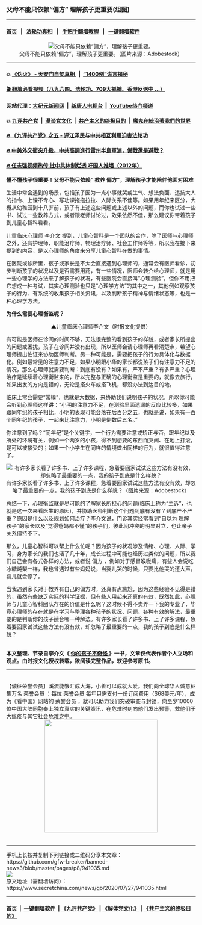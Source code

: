 ### 父母不能只依赖“偏方” 理解孩子更重要(组图)
------------------------

#### [首页](https://github.com/gfw-breaker/banned-news3/blob/master/README.md) &nbsp;&nbsp;|&nbsp;&nbsp; [法轮功真相](https://github.com/begood0513/basic/blob/master/README.md)  &nbsp;&nbsp;|&nbsp;&nbsp; [手把手翻墙教程](https://github.com/gfw-breaker/guides/wiki)  &nbsp;&nbsp;|&nbsp;&nbsp; [一键翻墙软件](https://github.com/gfw-breaker/nogfw/blob/master/README.md)  



<div class="article_right" style="fone-color:#000">
 <p style="text-align: center;">
  <img alt="父母不能只依赖“偏方”，理解孩子更重要。" src="https://img3.secretchina.com/pic/2020/7-27/p2741842a939968926-ss.jpg"/>
  <br>
   父母不能只依赖“偏方”，理解孩子更重要。（图片来源：Adobestock）
   <span id="hideid" name="hideid" style="color:red;display:none;">
    <span href="https://www.secretchina.com">
    </span>
   </span>
  </br>
 </p>
 <div id="txt-mid1-t21-2017">
  

---

#### 💥 [《伪火》 - 天安门自焚真相 ](http://141.164.39.94:10000/videos/blog/weihuo.html)&nbsp; |&nbsp; [“1400例”谎言揭秘  ](http://141.164.39.94:10000/videos/blog/jiexi1400.html)

#### [ 🎬  翻墙必看视频（八九六四、法轮功、709大抓捕、香港反送中 ...）](https://github.com/gfw-breaker/links/blob/master/banned.md)

#### 网站代理：[大纪元新闻网](http://167.172.10.89:10080/gb/) &nbsp;|&nbsp; [新唐人电视台](http://167.172.10.89:8808/gb/) &nbsp;|&nbsp; [YouTube热门频道](http://158.247.203.241/youtube.html)

#### 💥 [九评共产党](http://141.164.39.94:10000/videos/res/jiuping/)&nbsp; |&nbsp; [漫谈党文化](http://141.164.39.94:10000/videos/res/mtdwh/)&nbsp; |&nbsp; [共产主义的终极目的](http://141.164.39.94:10000/videos/res/zjmd/)&nbsp; |&nbsp; [魔鬼在統治著我們的世界](http://141.164.39.94:10000/videos/res/TheSpecter/)  

#### [ 🔥  《九评共产党》之五 - 评江泽民与中共相互利用迫害法轮功](http://141.164.39.94:10000/videos/news/../res/jiuping/5.html)

#### [ 🔥  中美外交衝突升級，中共高調進行雷州半島軍演，備戰還是避戰？](http://141.164.39.94:10000/videos/news/jf02.html)

#### [ 🔥  任志强视频热传 批中共体制烂透 吁国人推墙（2012年）](http://141.164.39.94:10000/videos/news/ren001.html)


  </div>
 </div>
 <p>
  <strong>
   懂不懂孩子很重要！父母不能只依赖“
   <span href="https://www.secretchina.com/news/gb/tag/教养" target="_blank">
    教养
   </span>
   偏方”，理解孩子才能陪伴他面对困难
  </strong>
  <span id="hideid" name="hideid" style="color:red;display:none;">
   <span href="https://www.secretchina.com">
   </span>
  </span>
 </p>
 <p>
  生活中常会遇到的场景，包括孩子因为一点小事就哭或生气、想法负面、违抗大人的指令、上课不专心、写功课拖拖拉拉、人际关系不佳等。如果用年纪来区分，大概从幼稚园到十八岁前，孩子有上述这些问题或上述以外的问题，而你也试过一些书、试过一些教养方式，或者跟老师讨论过，效果依然不佳，那么建议你带着孩子到儿童心智科看看。
 </p>
 <p>
  儿童临床心理师
  <span href="https://www.secretchina.com/news/gb/tag/李介文" target="_blank">
   李介文
  </span>
  提到，儿童心智科是一个团队的合作，除了医师与心理师之外，还有护理师、职能治疗师、物理治疗师、社会工作师等等，所以我在接下来提到的内容，是以心理师的角度来分享儿童心智科在做的事情。
 </p>
 <p>
  在医院或诊所里，孩子或家长是不太会直接遇到心理师的，通常会有医师看诊，初步判断孩子的状况以及是否需要用药，有一些情况，医师会转介给心理师，就是用一些心理学的方法来了解孩子的状况，有些医院会直接叫“心理测验”，但你不用把它想成一种考试，其实心理测验也只是“心理学方法”的其中之一，其他例如观察孩子的行为、有系统的收集孩子相关资讯，以及判断孩子精神与情绪状态等，也是一种心理学方法。
 </p>
 <p>
  <strong>
   为什么需要心理衡监呢？
  </strong>
 </p>
 <p style="text-align: center;">
  <img alt="" src="https://img3.secretchina.com/pic/2020/7-27/p2741821a585295026-ss.jpg"/>
  <br>
   ▲儿童临床心理师李介文（时报文化提供）
  </br>
 </p>
 <center>
  <div style="max-width: 632px;height:180px; display: none; text-align: center; margin: 0 auto; overflow: hidden;overflow-x: hidden;">
   <div id="taboola-midarticle-thumbnails" style="max-width: 632px;height:180px;overflow: hidden;overflow-x: hidden;">
   </div>
  </div>
  <div>
   <center>
    <div id="div-gpt-ad-1589559869784-0">
    </div>
   </center>
  </div>
 </center>
 <p>
  有可能是医师在诊间的时间不够，无法很完整的看到孩子的样貌，或者家长所提出的问题或困扰，孩子在诊间并没有出现，所以医师会请心理师再看清楚点，希望心理师提出佐证来协助医师判断。另一种可能是，需要把孩子的行为具体化与数据化。例如最常见的注意力不足，如果小明跟小华的家长都说孩子们有注意力不足的情况，那么心理师就需要判断：到底有没有？如果有，严不严重？有多严重？心理治疗是延续着心理衡监来的，所以完整与正确的心理衡监是重要的，就像去旅行，如果出发的方向是错的，无论是搭火车或搭飞机，都没办法到达目的地。
 </p>
 <center>
  <div style="max-width: 632px;height:180px; display: none; text-align: center; margin: 0 auto; overflow: hidden;overflow-x: hidden;">
   <div id="taboola-midarticle-thumbnails" style="max-width: 632px;height:180px;overflow: hidden;overflow-x: hidden;">
   </div>
  </div>
  <div>
   <center>
    <div id="div-gpt-ad-1589559869784-0">
    </div>
   </center>
  </div>
 </center>
 <p>
  临床上常会需要“常模”，也就是大数据，来协助我们说明孩子的状况，所以你可能会听到心理师这样讲：“小明的注意力不足，在测验里面遗漏的反应比较多，如果跟同年纪的孩子相比，小明的表现可能会落在后百分之五，也就是说，如果有一百个同年纪的孩子，一起来比注意力，小明是倒数后五名。”
 </p>
 <center>
  <div style="max-width: 632px;height:180px; display: none; text-align: center; margin: 0 auto; overflow: hidden;overflow-x: hidden;">
   <div id="taboola-midarticle-thumbnails" style="max-width: 632px;height:180px;overflow: hidden;overflow-x: hidden;">
   </div>
  </div>
  <div>
   <center>
    <div id="div-gpt-ad-1589559869784-0">
    </div>
   </center>
  </div>
 </center>
 <p>
  你注意到了吗？“同年纪”是个关键字，一个行为需要注意或矫正与否，跟年纪以及所处的环境有关，例如一个两岁的小孩，得不到想要的东西而哭闹、在地上打滚，是可以被接受的；如果一个小学生在同样的情境做出同样的行为，就很值得注意了。
 </p>
 <center>
  <div style="max-width: 632px;height:180px; display: none; text-align: center; margin: 0 auto; overflow: hidden;overflow-x: hidden;">
   <div id="taboola-midarticle-thumbnails" style="max-width: 632px;height:180px;overflow: hidden;overflow-x: hidden;">
   </div>
  </div>
  <div>
   <center>
    <div id="div-gpt-ad-1589559869784-0">
    </div>
   </center>
  </div>
 </center>
 <p style="text-align: center;">
  <img alt="有许多家长看了许多书、上了许多课程，急着要回家试试这些方法有没有效，却忽略了最重要的一点，我的孩子到底是什么样貌？" src="https://img3.secretchina.com/pic/2020/7-27/p2741852a114805873-ss.jpg"/>
  <br>
   有许多家长看了许多书、上了许多课程，急着要回家试试这些方法有没有效，却忽略了最重要的一点，我的孩子到底是什么样貌？（图片来源：Adobestock）
  </br>
 </p>
 <center>
  <div style="max-width: 632px;height:180px; display: none; text-align: center; margin: 0 auto; overflow: hidden;overflow-x: hidden;">
   <div id="taboola-midarticle-thumbnails" style="max-width: 632px;height:180px;overflow: hidden;overflow-x: hidden;">
   </div>
  </div>
  <div>
   <center>
    <div id="div-gpt-ad-1589559869784-0">
    </div>
   </center>
  </div>
 </center>
 <center>
  <ins class="adsbygoogle" data-ad-client="ca-pub-1276641434651360" data-ad-format="fluid" data-ad-layout="in-article" data-ad-slot="3646767294" style="display:block; text-align:center;">
  </ins>
 </center>
 <p>
  总结一下，心理衡监就是尽可能的了解家长所担心的问题(临床上称为“主诉”，也就是这一次来看医生的原因)，并协助医师判断这个问题到底有没有？到底严不严重？原因是什么以及规划如何治疗？李介文说，门诊其实经常看到“自以为
  <span href="https://www.secretchina.com/news/gb/tag/理解" target="_blank">
   理解
  </span>
  孩子”的家长以及“觉得爸妈都不懂”的孩子们，彼此间冲突的明显对立，也让亲子关系僵持不下。
 </p>
 <center>
  <div style="max-width: 632px;height:180px; display: none; text-align: center; margin: 0 auto; overflow: hidden;overflow-x: hidden;">
   <div id="taboola-midarticle-thumbnails" style="max-width: 632px;height:180px;overflow: hidden;overflow-x: hidden;">
   </div>
  </div>
  <div>
   <center>
    <div id="div-gpt-ad-1589559869784-0">
    </div>
   </center>
  </div>
 </center>
 <p>
  那么，儿童心智科可以帮上什么忙呢？因为孩子的状况涉及情绪、心理、人际、学习，身为家长的我们也活了几十年，成长过程中可能也经历过类似的问题，所以我们自己会有各式各样的方法，或者说
  <span href="https://www.secretchina.com/news/gb/tag/偏方" target="_blank">
   偏方
  </span>
  ，例如对于感冒喉咙痛，有些人会说吃冰糖炖梨一样，我也曾遇过有些妈妈说，当婴儿哭的时候，只要比他哭的还大声，婴儿就会停了。
 </p>
 <center>
  <div style="max-width: 632px;height:180px; display: none; text-align: center; margin: 0 auto; overflow: hidden;overflow-x: hidden;">
   <div id="taboola-midarticle-thumbnails" style="max-width: 632px;height:180px;overflow: hidden;overflow-x: hidden;">
   </div>
  </div>
  <div>
   <center>
    <div id="div-gpt-ad-1589559869784-0">
    </div>
   </center>
  </div>
 </center>
 <p>
  当我遇到家长对于教养有自己的偏方时，还真有点尴尬，因为这些经验不见得是错的，虽然有些缺乏实际的科学证据，但有些人用起来还真的有效，既然如此，心理师与儿童心智科团队存在的价值是什么呢？这时候不得不卖弄一下我的专业了，毕竟心理师的存在就是在学习与整理各种孩子的状况、问题、各种有效的解法，最重要的是判断你的孩子适合哪一种解法。有许多家长看了许多书、上了许多课程，急着要回家试试这些方法有没有效，却忽略了最重要的一点，我的孩子到底是什么样貌？
  <br>
  </br>
 </p>
 <center>
  <div style="max-width: 632px;height:180px; display: none; text-align: center; margin: 0 auto; overflow: hidden;overflow-x: hidden;">
   <div id="taboola-midarticle-thumbnails" style="max-width: 632px;height:180px;overflow: hidden;overflow-x: hidden;">
   </div>
  </div>
  <div>
   <center>
    <div id="div-gpt-ad-1589559869784-0">
    </div>
   </center>
  </div>
 </center>
 <p>
  <strong>
   本文整理、节录自李介文《
  </strong>
  <strong>
   <u>
    <span href="https://www.books.com.tw/products/0010864700" target="_blank">
     你的孩子不奇怪
    </span>
   </u>
  </strong>
  <strong>
   》一书，文章仅代表作者个人立场和观点。由时报文化授权转载，欲阅读完整作品，欢迎参考原书。
  </strong>
 </p>
 <center>
  <div style="max-width: 632px;height:180px; display: none; text-align: center; margin: 0 auto; overflow: hidden;overflow-x: hidden;">
   <div id="taboola-midarticle-thumbnails" style="max-width: 632px;height:180px;overflow: hidden;overflow-x: hidden;">
   </div>
  </div>
  <div>
   <center>
    <div id="div-gpt-ad-1589559869784-0">
    </div>
   </center>
  </div>
 </center>
 <p style="margin-bottom:8px;">
  <hr style="border-top: 1px dashed  ;" width="100%"/>
  <br/>
  【诚征荣誉会员】溪流能够汇成大海，小善可以成就大爱。我们向全球华人诚意征集万名
  <span href="/kzgd/subscribe.html" target="_blank">
   荣誉会员
  </span>
  ：每位
  <span href="/kzgd/subscribe.html" target="_blank">
   荣誉会员
  </span>
  每年只需支付一份订阅费用（$68美元/年），成为《看中国》网站的
  <span href="/kzgd/subscribe.html" target="_blank">
   荣誉会员
  </span>
  ，就可以助力我们突破审查与封锁，向至少10000位中国大陆同胞奉上独立真实的关键资讯，在危难时刻向他们发出预警，救他们于大瘟疫与其它社会危难之中。
  <center>
   <span href="https://account.secretchina.com/planshopcart.php?pid=2020plana&amp;carf=add&amp;code=b5">
    <img src="https://img3.secretchina.com/pic/2020/7-21/p2736951a334373943.jpg" width="300px"/>
   </span>
  </center>
  <center>
   <div style="max-width: 632px;height:180px; display: none; text-align: center; margin: 0 auto; overflow: hidden;overflow-x: hidden;">
    <div id="taboola-midarticle-thumbnails" style="max-width: 632px;height:180px;overflow: hidden;overflow-x: hidden;">
    </div>
   </div>
   <div>
    <center>
     <div id="div-gpt-ad-1589559869784-0">
     </div>
    </center>
   </div>
  </center>
  <center>
   <div>
    <div id="txt-mid2-t22-2017" style="display: block;margin-top:8px;max-height: 351px;  overflow: hidden;">
     <div id="SC-21xx">
     </div>
     <ins class="adsbygoogle" data-ad-client="ca-pub-1276641434651360" data-ad-format="auto" data-ad-slot="4301710469" data-full-width-responsive="true" style="display:block">
     </ins>
    </div>
   </div>
  </center>
  <div style="padding-top:12px;">
  </div>
 </p>
</div>

<hr/>
手机上长按并复制下列链接或二维码分享本文章：<br/>
https://github.com/gfw-breaker/banned-news3/blob/master/pages/p8/941035.md <br/>
<a href='https://github.com/gfw-breaker/banned-news3/blob/master/pages/p8/941035.md'><img src='https://github.com/gfw-breaker/banned-news3/blob/master/pages/p8/941035.md.png'/></a> <br/>
原文地址（需翻墙访问）：https://www.secretchina.com/news/gb/2020/07/27/941035.html


------------------------
#### [首页](https://github.com/gfw-breaker/banned-news3/blob/master/README.md) &nbsp;|&nbsp; [一键翻墙软件](https://github.com/gfw-breaker/nogfw/blob/master/README.md) &nbsp;| [《九评共产党》](https://github.com/gfw-breaker/9ping.md/blob/master/README.md#九评之一评共产党是什么) | [《解体党文化》](https://github.com/gfw-breaker/jtdwh.md/blob/master/README.md) | [《共产主义的终极目的》](https://github.com/gfw-breaker/gczydzjmd.md/blob/master/README.md)


<img src='http://gfw-breaker.win/banned-news3/pages/p8/941035.md' width='0px' height='0px'/>